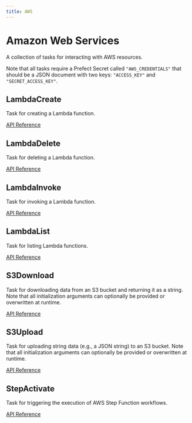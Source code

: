 ```yaml
---
title: AWS
---
```


# Amazon Web Services

A collection of tasks for interacting with AWS resources.

Note that all tasks require a Prefect Secret called `"AWS_CREDENTIALS"` that should be a JSON
document with two keys: `"ACCESS_KEY"` and `"SECRET_ACCESS_KEY"`.

## LambdaCreate <Badge text="task"/>

Task for creating a Lambda function.

[API Reference](/api/unreleased/tasks/aws.html#lambdacreate)

## LambdaDelete <Badge text="task"/>

Task for deleting a Lambda function.

[API Reference](/api/unreleased/tasks/aws.html#lambdadelete)

## LambdaInvoke <Badge text="task"/>

Task for invoking a Lambda function.

[API Reference](/api/unreleased/tasks/aws.html#lambdainvoke)

## LambdaList <Badge text="task"/>

Task for listing Lambda functions.

[API Reference](/api/unreleased/tasks/aws.html#lambdalist)

## S3Download <Badge text="task"/>

Task for downloading data from an S3 bucket and returning it as a string. Note that all initialization arguments can optionally be provided or overwritten at runtime.

[API Reference](/api/unreleased/tasks/aws.html#s3download)

## S3Upload <Badge text="task"/>

Task for uploading string data (e.g., a JSON string) to an S3 bucket. Note that all initialization arguments can optionally be provided or overwritten at runtime.

[API Reference](/api/unreleased/tasks/aws.html#s3upload)

## StepActivate <Badge text="task"/>

Task for triggering the execution of AWS Step Function workflows.

[API Reference](/api/unreleased/tasks/aws.html#stepactivate)
